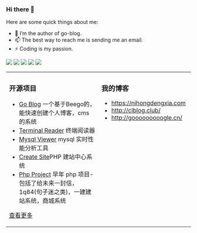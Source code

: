
### Hi there 👋


Here are some quick things about me:

- 🔭 I’m the author of go-blog.
- 📫 The best way to reach me is sending me an email.
- ⚡ Coding is my passion.

<!-- <p align="center"> 90后技术宅男 </p>  
<p align="center"> 有多年跨境电商平台，大数据平台开发经验，拥有丰富的 挖坑 踩坑 填坑 背锅经验 🐶   </p>  
<p align="center"> 专注于Golang,PHP开发，目前正在对算法以及Dgraph图数据库研究</p>   -->


![](https://github-profile-summary-cards.vercel.app/api/cards/profile-details?username=1920853199&theme=github)
![](https://github-profile-summary-cards.vercel.app/api/cards/repos-per-language?username=1920853199&theme=github)
![](https://github-profile-summary-cards.vercel.app/api/cards/most-commit-language?username=1920853199&theme=github)
![](https://github-profile-summary-cards.vercel.app/api/cards/stats?username=1920853199&theme=github)
![](https://github-profile-summary-cards.vercel.app/api/cards/productive-time?username=1920853199&theme=github)

<table align="center"><tr>
<td valign="top" width="50%">

### 开源项目  
- [Go Blog](https://github.com/1920853199/go-blog) 一个基于Beego的，能快速创建个人博客，cms 的系统	
- [Terminal Reader](https://github.com/1920853199/terminal-reader) 终端阅读器 
- [Mysql Viewer](https://github.com/1920853199/mysql-viewer) mysql 实时性能分析工具
- [Create Site](https://github.com/1920853199/create-site)PHP 建站中心系统
- [Php Project](https://github.com/1920853199/php-project) 早年 php 项目-包括了给未来一封信，1q84(句子迷之类)，一建建站系统，商城系统  
   
[查看更多](https://github.com/1920853199/)	 

	
</td>
<td valign="top" width="50%">

### 我的博客
- https://nihongdengxia.com
- http://clblog.club/
- http://gooooooooogle.cn/

</td>
</tr></table>
